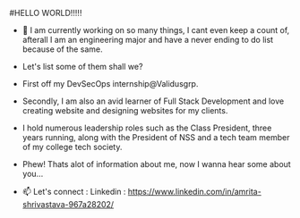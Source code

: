 #HELLO WORLD!!!!!

- 🔭 I am currently working on so many things, I cant even keep a count of, afterall I am an engineering major and have a never ending to do list because of the same.
- Let's list some of them shall we?
- First off my DevSecOps internship@Validusgrp.
- Secondly, I am also an avid learner of Full Stack Development and love creating website and designing websites for my clients.
- I hold numerous leadership roles such as the Class President, three years running, along with the President of NSS and a tech team member of my college tech society.

- Phew! Thats alot of information about me, now I wanna hear some about you...
- 📫 Let's connect : Linkedin : https://www.linkedin.com/in/amrita-shrivastava-967a28202/ 
